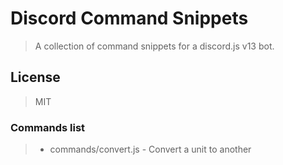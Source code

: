 # Discord Command Snippets

> A collection of command snippets for a discord.js v13 bot.

## License

> MIT

### Commands list

> - commands/convert.js - Convert a unit to another

